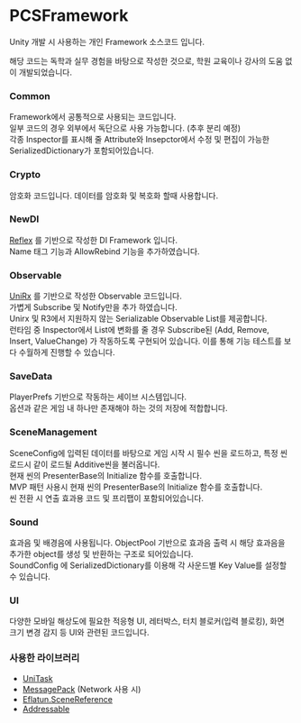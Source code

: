 # PCSFramework
Unity 개발 시 사용하는 개인 Framework 소스코드 입니다.

해당 코드는 독학과 실무 경험을 바탕으로 작성한 것으로, 학원 교육이나 강사의 도움 없이 개발되었습니다.

### Common
Framework에서 공통적으로 사용되는 코드입니다.<br/>
일부 코드의 경우 외부에서 독단으로 사용 가능합니다. (추후 분리 예정)<br/>
각종 Inspector를 표시해 줄 Attribute와 Insepctor에서 수정 및 편집이 가능한 SerializedDictionary가 포함되어있습니다.

### Crypto
암호화 코드입니다. 데이터를 암호화 및 복호화 할때 사용합니다.

### NewDI
[Reflex](https://github.com/gustavopsantos/Reflex) 를 기반으로 작성한 DI Framework 입니다.<br/>
Name 태그 기능과 AllowRebind 기능을 추가하였습니다.

### Observable
[UniRx](https://github.com/neuecc/UniRx) 를 기반으로 작성한 Observable 코드입니다.<br/>
가볍게 Subscribe 및 Notify만을 추가 하였습니다.<br/>
Unirx 및 R3에서 지원하지 않는 Serializable Observable List를 제공합니다.<br/>
런타임 중 Inspector에서 List에 변화를 줄 경우 Subscribe된 (Add, Remove, Insert, ValueChange) 가 작동하도록 구현되어 있습니다.
이를 통해 기능 테스트를 보다 수월하게 진행할 수 있습니다.

### SaveData
PlayerPrefs 기반으로 작동하는 세이브 시스템입니다.<br/>
옵션과 같은 게임 내 하나만 존재해야 하는 것의 저장에 적합합니다.

### SceneManagement
SceneConfig에 입력된 데이터를 바탕으로 게임 시작 시 필수 씬을 로드하고, 특정 씬 로드시 같이 로드될 Additive씬을 불러옵니다.<br> 현재 씬의 PresenterBase의 Initialize 함수를 호출합니다.<br/>
MVP 패턴 사용시 현재 씬의 PresenterBase의 Initialize 함수를 호출합니다.<br/>
씬 전환 시 연출 효과용 코드 및 프리팹이 포함되어있습니다.

### Sound
효과음 및 배경음에 사용됩니다. ObjectPool 기반으로 효과음 출력 시 해당 효과음을 추가한 object를 생성 및 반환하는 구조로 되어있습니다.<br/>
SoundConfig 에 SerializedDictionary를 이용해 각 사운드별 Key Value를 설정할 수 있습니다.

### UI
다양한 모바일 해상도에 필요한 적응형 UI, 레터박스, 터치 블로커(입력 블로킹), 화면 크기 변경 감지 등 UI와 관련된 코드입니다.


### 사용한 라이브러리 
- [UniTask](https://github.com/Cysharp/UniTask)
- [MessagePack](https://github.com/MessagePack-CSharp/MessagePack-CSharp) (Network 사용 시)
- [Eflatun.SceneReference](https://github.com/starikcetin/Eflatun.SceneReference)
- [Addressable](https://docs.unity3d.com/Packages/com.unity.addressables@2.2/manual/index.html)
